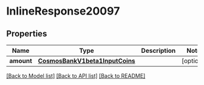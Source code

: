 # InlineResponse20097

## Properties
Name | Type | Description | Notes
------------ | ------------- | ------------- | -------------
**amount** | [**CosmosBankV1beta1InputCoins**](CosmosBankV1beta1InputCoins.md) |  | [optional] 

[[Back to Model list]](../README.md#documentation-for-models) [[Back to API list]](../README.md#documentation-for-api-endpoints) [[Back to README]](../README.md)

